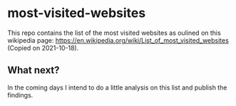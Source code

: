 # most-visited-websites

This repo contains the list of the most visited websites as oulined on this 
wikipedia page: https://en.wikipedia.org/wiki/List_of_most_visited_websites
(Copied on 2021-10-18).

## What next?

In the coming days I intend to do a little analysis on this list and publish
the findings.
